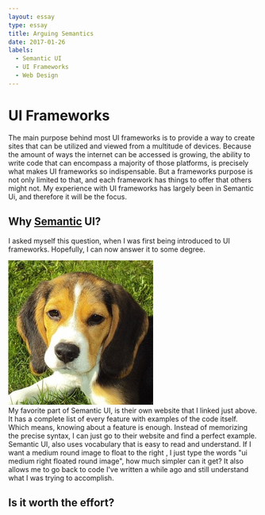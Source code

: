 ```yaml
---
layout: essay
type: essay
title: Arguing Semantics
date: 2017-01-26
labels:
  - Semantic UI
  - UI Frameworks
  - Web Design
---
```


<h1> UI Frameworks </h1>
The main purpose behind most UI frameworks is to provide a way to create sites that can be utilized and viewed from a multitude of 
devices. Because the amount of ways the internet can be accessed is growing, the ability to write code that can encompass a
majority of those platforms, is precisely what makes UI frameworks so indispensable. But a frameworks purpose is not only limited 
to that, and each framework has things to offer that others might not. My experience with UI frameworks has largely been in 
Semantic Ui, and therefore it will be the focus. 

## Why <a href="http://semantic-ui.com/">Semantic</a> UI?
I asked myself this question, when I was first being introduced to UI frameworks. Hopefully, I can now answer it to some degree.
<div class="ui medium right floated round image">
  <img class="ui image" src="../images/puppy.jpg">
</div>
My favorite part of Semantic UI, is their own website that I linked just above. It has a complete list of every feature with
examples of the code itself. Which means, knowing about a feature is enough. Instead of memorizing the precise syntax, I can just
go to their website and find a perfect example. Semantic UI, also uses vocabulary that is easy to read and understand. If I want a 
medium round image to float to the right , I just type the words "ui medium right floated round image", how much simpler can it 
get? It also allows me to go back to code I've written a while ago and still understand what I was trying to accomplish. 



## Is it worth the effort?




